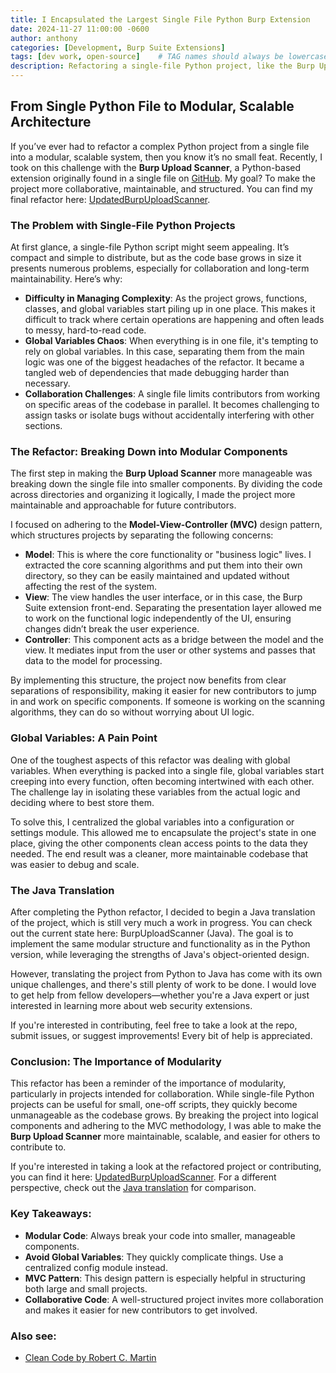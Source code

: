 ```yaml
--- 
title: I Encapsulated the Largest Single File Python Burp Extension
date: 2024-11-27 11:00:00 -0600
author: anthony   
categories: [Development, Burp Suite Extensions]
tags: [dev work, open-source]    # TAG names should always be lowercase
description: Refactoring a single-file Python project, like the Burp Upload Scanner, into a modular structure using the MVC pattern enhances collaboration and maintainability. This blog post details the process of splitting the code into manageable components and introduces an ongoing Java translation of the project. Contributions from developers are welcome to help complete the Java version.
---
```

## From Single Python File to Modular, Scalable Architecture

If you’ve ever had to refactor a complex Python project from a single file into a modular, scalable system, then you know it’s no small feat. Recently, I took on this challenge with the **Burp Upload Scanner**, a Python-based extension originally found in a single file on [GitHub](https://github.com/portswigger/upload-scanner). My goal? To make the project more collaborative, maintainable, and structured. You can find my final refactor here: [UpdatedBurpUploadScanner](https://github.com/ahanel13/UpdatedBurpUploadScanner).

### The Problem with Single-File Python Projects

At first glance, a single-file Python script might seem appealing. It’s compact and simple to distribute, but as the code base grows in size it presents numerous problems, especially for collaboration and long-term maintainability. Here’s why:

- **Difficulty in Managing Complexity**: As the project grows, functions, classes, and global variables start piling up in one place. This makes it difficult to track where certain operations are happening and often leads to messy, hard-to-read code.
- **Global Variables Chaos**: When everything is in one file, it's tempting to rely on global variables. In this case, separating them from the main logic was one of the biggest headaches of the refactor. It became a tangled web of dependencies that made debugging harder than necessary.
- **Collaboration Challenges**: A single file limits contributors from working on specific areas of the codebase in parallel. It becomes challenging to assign tasks or isolate bugs without accidentally interfering with other sections.

### The Refactor: Breaking Down into Modular Components

The first step in making the **Burp Upload Scanner** more manageable was breaking down the single file into smaller components. By dividing the code across directories and organizing it logically, I made the project more maintainable and approachable for future contributors.

I focused on adhering to the **Model-View-Controller (MVC)** design pattern, which structures projects by separating the following concerns:

- **Model**: This is where the core functionality or "business logic" lives. I extracted the core scanning algorithms and put them into their own directory, so they can be easily maintained and updated without affecting the rest of the system.
- **View**: The view handles the user interface, or in this case, the Burp Suite extension front-end. Separating the presentation layer allowed me to work on the functional logic independently of the UI, ensuring changes didn’t break the user experience.
- **Controller**: This component acts as a bridge between the model and the view. It mediates input from the user or other systems and passes that data to the model for processing.

By implementing this structure, the project now benefits from clear separations of responsibility, making it easier for new contributors to jump in and work on specific components. If someone is working on the scanning algorithms, they can do so without worrying about UI logic.

### Global Variables: A Pain Point

One of the toughest aspects of this refactor was dealing with global variables. When everything is packed into a single file, global variables start creeping into every function, often becoming intertwined with each other. The challenge lay in isolating these variables from the actual logic and deciding where to best store them.

To solve this, I centralized the global variables into a configuration or settings module. This allowed me to encapsulate the project's state in one place, giving the other components clean access points to the data they needed. The end result was a cleaner, more maintainable codebase that was easier to debug and scale.

### The Java Translation

After completing the Python refactor, I decided to begin a Java translation of the project, which is still very much a work in progress. You can check out the current state here: BurpUploadScanner (Java). The goal is to implement the same modular structure and functionality as in the Python version, while leveraging the strengths of Java's object-oriented design.

However, translating the project from Python to Java has come with its own unique challenges, and there's still plenty of work to be done. I would love to get help from fellow developers—whether you're a Java expert or just interested in learning more about web security extensions.

If you're interested in contributing, feel free to take a look at the repo, submit issues, or suggest improvements! Every bit of help is appreciated.

### Conclusion: The Importance of Modularity

This refactor has been a reminder of the importance of modularity, particularly in projects intended for collaboration. While single-file Python projects can be useful for small, one-off scripts, they quickly become unmanageable as the codebase grows. By breaking the project into logical components and adhering to the MVC methodology, I was able to make the **Burp Upload Scanner** more maintainable, scalable, and easier for others to contribute to.

If you're interested in taking a look at the refactored project or contributing, you can find it here: [UpdatedBurpUploadScanner](https://github.com/ahanel13/UpdatedBurpUploadScanner). For a different perspective, check out the [Java translation](https://github.com/ahanel13/BurpUploadScanner) for comparison.

### Key Takeaways:

- **Modular Code**: Always break your code into smaller, manageable components.
- **Avoid Global Variables**: They quickly complicate things. Use a centralized config module instead.
- **MVC Pattern**: This design pattern is especially helpful in structuring both large and small projects.
- **Collaborative Code**: A well-structured project invites more collaboration and makes it easier for new contributors to get involved.

### Also see:
- [Clean Code by Robert C. Martin](https://www.goodreads.com/book/show/3735293-clean-code)

